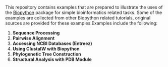 This repository contains examples that are prepared to illustrate the uses of the [Biopython](https://biopython.org/) package for simple bioinformatics related tasks. Some of the examples are collected from other Biopython related tutorials, original sources are provided for these examples.Examples include the following:
1. **Sequence Processing**
2. **Pairwise Alignment**
3. **Accessing NCBI Databases (Entreez)**
4. **Using ClustalW with Biopython**
5. **Phylogenetic Tree Construction**
6. **Structural Analysis with PDB Module**
